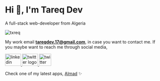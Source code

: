 <h1 align="left">Hi 👋, I'm Tareq Dev</h1>
<div align="left">
<p align="left">A full-stack web-developer from Algeria </p>
<img src="https://komarev.com/ghpvc/?username=txreq&label=Profile%20views&color=0e75b6&style=flat" alt="txreq" /> 

 My work email <b>tareqdev.17@gmail.com</b>,  in case you want to contact me.
If you maybe want to reach me through social media,
</div>
<div align="left">
  <a href="https://www.linkedin.com/in/tareq-dev-7a0296249/" target="_blank">
    <img src="https://raw.githubusercontent.com/maurodesouza/profile-readme-generator/master/src/assets/icons/social/linkedin/default.svg" width="52" height="40" alt="linkedin logo"  />
  </a>
  <a href="https://twitter.com/txreqb2w" target="_blank">
    <img src="https://raw.githubusercontent.com/maurodesouza/profile-readme-generator/master/src/assets/icons/social/twitter/default.svg" width="52" height="40" alt="twitter logo"  />
  </a>
    <a href="https://www.instagram.com/mr.txreq/" target="_blank">
    <img src="https://pngimg.com/uploads/instagram/instagram_PNG11.png" width="40" height="40" alt="twitter logo"  />
  </a>
</div>

Check one of my latest apps, <a href="https://almad.vercel.app/">Almad</a> ✨
